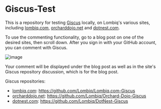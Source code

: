 # Giscus-Test
This is a repository for testing [Giscus](https://github.com/giscus/giscus?tab=readme-ov-file#giscus) locally, on Lombiq's various sites, including [lombiq.com](https://lombiq.com/), [orcharddojo.net](https://orcharddojo.net/) and [dotnest.com](https://dotnest.com/).

To use the commenting functionality, go to a blog post on one of the desired sites, then scroll down. After you sign in with your GitHub account, you can comment with Giscus.

![image](https://github.com/user-attachments/assets/0a921a40-9d2e-4e0c-bb23-320420a2488e)

Your comment will be displayed under the blog post as well as in the site's Giscus repository discussion, which is for the blog post.

Giscus repositories:
- [lombiq.com](https://lombiq.com/): https://github.com/Lombiq/Lombiq.com-Giscus
- [orcharddojo.net](https://orcharddojo.net/): https://github.com/Lombiq/Orchard-Dojo-Giscus
- [dotnest.com](https://dotnest.com/): https://github.com/Lombiq/DotNest-Giscus

